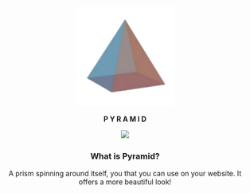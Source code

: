 <div align="center">
  <img height="200" src="https://github.com/byoreo/icons/blob/main/prism.png"  />
</div>

<div align="center">
  
**P Y R A M I D**

</div>

<div align="center">
  <a href="https://github.com/byoreo/pyramid-html/archive/refs/heads/main.zip"><img src="https://img.shields.io/badge/download-blue?style=plastic" /></a>
</div>

<div align="center">
  
### **What is Pyramid?**

</div>

<div align="center">
A prism spinning around itself, you that you can use on your website. It offers a more beautiful look!
</div>
